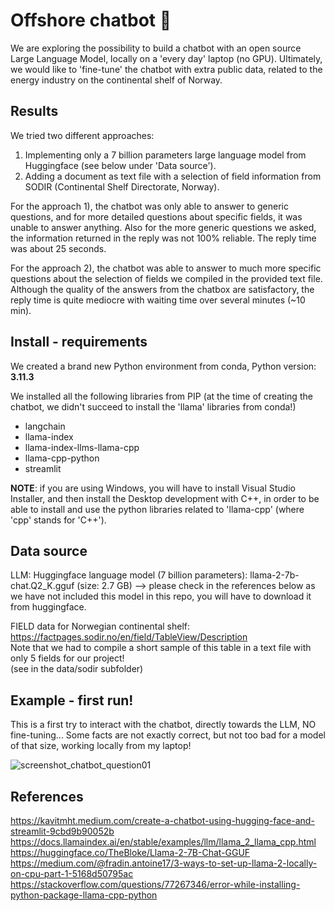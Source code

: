 # Offshore chatbot 🤖

We are exploring the possibility to build a chatbot with an open source Large Language Model, locally on a 'every day' laptop (no GPU). Ultimately, we would like to 'fine-tune' the chatbot with extra public data, related to the energy industry on the continental shelf of Norway. 

## Results

We tried two different approaches:
1) Implementing only a 7 billion parameters large language model from Huggingface (see below under 'Data source').
2) Adding a document as text file with a selection of field information from SODIR (Continental Shelf Directorate, Norway).

For the approach 1), the chatbot was only able to answer to generic questions, and for more detailed questions about specific fields, it was unable to answer anything. Also for the more generic questions we asked, the information returned in the reply was not 100% reliable. The reply time was about 25 seconds.

For the approach 2), the chatbot was able to answer to much more specific questions about the selection of fields we compiled in the provided text file. Although the quality of the answers from the chatbox are satisfactory, the reply time is quite mediocre with waiting time over several minutes (~10 min). 

## Install - requirements
We created a brand new Python environment from conda, Python version: **3.11.3**

We installed all the following libraries from PIP (at the time of creating the chatbot, we didn't succeed to install the 'llama' libraries from conda!)
- langchain
- llama-index
- llama-index-llms-llama-cpp
- llama-cpp-python
- streamlit

**NOTE**: if you are using Windows, you will have to install Visual Studio Installer, and then install the Desktop development with C++, in order to be able to install and use the python libraries related to 'llama-cpp' (where 'cpp' stands for 'C++').

## Data source
LLM:
Huggingface language model (7 billion parameters): llama-2-7b-chat.Q2_K.gguf (size: 2.7 GB)
--> please check in the references below as we have not included this model in this repo, you will have to download it from huggingface.

FIELD data for Norwegian continental shelf:
https://factpages.sodir.no/en/field/TableView/Description </br>
Note that we had to compile a short sample of this table in a text file with only 5 fields for our project! </br>
(see in the data/sodir subfolder)

## Example - first run!
This is a first try to interact with the chatbot, directly towards the LLM, NO fine-tuning... Some facts are not exactly correct, but not too bad for a model of that size, working locally from my laptop!

![screenshot_chatbot_question01](https://github.com/AnneEstoppey/Offshore_chatbot/assets/35219455/3cbc99c9-af20-40b2-b101-2ef23870ed92)

## References
https://kavitmht.medium.com/create-a-chatbot-using-hugging-face-and-streamlit-9cbd9b90052b
https://docs.llamaindex.ai/en/stable/examples/llm/llama_2_llama_cpp.html
https://huggingface.co/TheBloke/Llama-2-7B-Chat-GGUF
https://medium.com/@fradin.antoine17/3-ways-to-set-up-llama-2-locally-on-cpu-part-1-5168d50795ac
https://stackoverflow.com/questions/77267346/error-while-installing-python-package-llama-cpp-python

